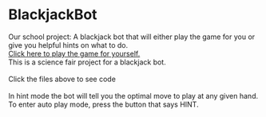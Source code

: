 # BlackjackBot
Our school project: A blackjack bot that will either play the game for you or give you helpful hints on what to do.
<br>
[Click here to play the game for yourself.](https://superderp1.github.io/BlackjackBot/)
<br>
This is a science fair project for a blackjack bot.
<br>
<br>
Click the files above to see code
<br>
<br>
In hint mode the bot will tell you the optimal move to play at any given hand.
<br>
To enter auto play mode, press the button that says HINT.

